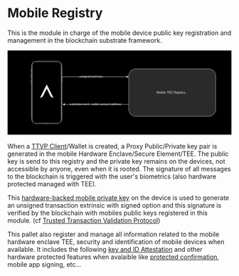 # Mobile Registry


This is the module in charge of the mobile device public key registration and management in the blockchain substrate framework.



![mobile registration](./fig/Mobile_registration.svg)



When a [TTVP Client](./TTVP_client.md)/Wallet is created, a Proxy Public/Private key pair is generated in the mobile Hardware Enclave/Secure Element/TEE. The public key is send to this registry and the private key remains on the devices, not accessible by anyone, even when it is rooted. The signature of all messages to the blockchain is triggered with the user's biometrics (also hardware protected managed with TEE).

This [hardware-backed mobile private key](./HBMK.md) on the device is used to generate an unsigned transaction extrinsic with signed option and this signature is verified by the blockchain with mobiles public keys registered in this module. (cf [Trusted Transaction Validation Protocol](./TTVP.md))

This pallet also register and manage all information related to the mobile hardware enclave TEE, security and identification of mobile devices when available. It includes the following  [key and ID Attestation](./HBMK.md) and other hardware protected  features when avalaible like  [protected confirmation](https://source.android.com/security/protected-confirmation), mobile app signing, etc...

